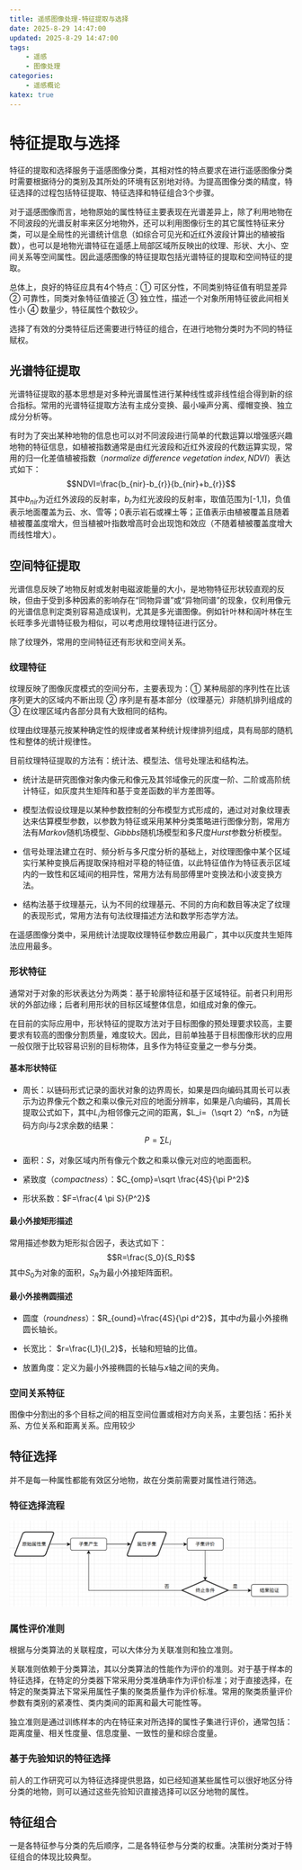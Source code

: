 ```yaml
---
title: 遥感图像处理-特征提取与选择
date: 2025-8-29 14:47:00
updated: 2025-8-29 14:47:00
tags:
    - 遥感
    - 图像处理
categories:
    - 遥感概论
katex: true
---
```


# **特征提取与选择**
特征的提取和选择服务于遥感图像分类，其相对性的特点要求在进行遥感图像分类时需要根据待分的类别及其所处的环境有区别地对待。为提高图像分类的精度，特征选择的过程包括特征提取、特征选择和特征组合3个步骤。   

对于遥感图像而言，地物原始的属性特征主要表现在光谱差异上，除了利用地物在不同波段的光谱反射率来区分地物外，还可以利用图像衍生的其它属性特征来分类，可以是全局性的光谱统计信息（如综合可见光和近红外波段计算出的植被指数），也可以是地物光谱特征在遥感上局部区域所反映出的纹理、形状、大小、空间关系等空间属性。因此遥感图像的特征提取包括光谱特征的提取和空间特征的提取。      

总体上，良好的特征应具有4个特点：① 可区分性，不同类别特征值有明显差异 ② 可靠性，同类对象特征值接近 ③ 独立性，描述一个对象所用特征彼此间相关性小 ④ 数量少，特征属性个数较少。   

选择了有效的分类特征后还需要进行特征的组合，在进行地物分类时为不同的特征赋权。

## **光谱特征提取**
光谱特征提取的基本思想是对多种光谱属性进行某种线性或非线性组合得到新的综合指标。常用的光谱特征提取方法有主成分变换、最小噪声分离、缨帽变换、独立成分分析等。     

有时为了突出某种地物的信息也可以对不同波段进行简单的代数运算以增强感兴趣地物的特征信息，如植被指数通常是由红光波段和近红外波段的代数运算实现，常用的归一化差值植被指数（$normalize\ difference\ vegetation\ index, NDVI$）表达式如下：
$$NDVI=\frac{b_{nir}-b_{r}}{b_{nir}+b_{r}}$$
其中$b_{nir}$为近红外波段的反射率，$b_{r}$为红光波段的反射率，取值范围为[-1,1]，负值表示地面覆盖为云、水、雪等；0表示岩石或裸土等；正值表示由植被覆盖且随着植被覆盖度增大，但当植被叶指数增高时会出现饱和效应（不随着植被覆盖度增大而线性增大）。

## **空间特征提取**
光谱信息反映了地物反射或发射电磁波能量的大小，是地物特征形状较直观的反映，但由于受到多种因素的影响存在“同物异谱”或“异物同谱”的现象，仅利用像元的光谱信息判定类别容易造成误判，尤其是多光谱图像。例如针叶林和阔叶林在生长旺季多光谱特征极为相似，可以考虑用纹理特征进行区分。   

除了纹理外，常用的空间特征还有形状和空间关系。

### **纹理特征**
纹理反映了图像灰度模式的空间分布，主要表现为：① 某种局部的序列性在比该序列更大的区域内不断出现 ② 序列是有基本部分（纹理基元）非随机排列组成的 ③ 在纹理区域内各部分具有大致相同的结构。   

纹理由纹理基元按某种确定性的规律或者某种统计规律排列组成，具有局部的随机性和整体的统计规律性。

目前纹理特征提取的方法有：统计法、模型法、信号处理法和结构法。

* 统计法是研究图像对象内像元和像元及其邻域像元的灰度一阶、二阶或高阶统计特征，如灰度共生矩阵和基于变差函数的半方差图等。

* 模型法假设纹理是以某种参数控制的分布模型方式形成的，通过对对象纹理表达来估算模型参数，以参数为特征或采用某种分类策略进行图像分割，常用方法有$Markov$随机场模型、$Gibbbs$随机场模型和多尺度$Hurst$参数分析模型。

* 信号处理法建立在时、频分析与多尺度分析的基础上，对纹理图像中某个区域实行某种变换后再提取保持相对平稳的特征值，以此特征值作为特征表示区域内的一致性和区域间的相异性，常用方法有局部傅里叶变换法和小波变换方法。

* 结构法基于纹理基元，认为不同的纹理基元、不同的方向和数目等决定了纹理的表现形式，常用方法有句法纹理描述方法和数学形态学方法。   

在遥感图像分类中，采用统计法提取纹理特征参数应用最广，其中以灰度共生矩阵法应用最多。

### **形状特征**
通常对于对象的形状表达分为两类：基于轮廓特征和基于区域特征。前者只利用形状的外部边缘；后者利用形状的目标区域整体信息，如组成对象的像元。

在目前的实际应用中，形状特征的提取方法对于目标图像的预处理要求较高，主要要求有较高的图像分割质量，难度较大。因此，目前单独基于目标图像形状的应用一般仅限于比较容易识别的目标物体，且多作为特征变量之一参与分类。

#### **基本形状特征**
* 周长：以链码形式记录的面状对象的边界周长，如果是四向编码其周长可以表示为边界像元个数之和乘以像元对应的地面分辨率，如果是八向编码，其周长提取公式如下，其中$L_i$为相邻像元之间的距离，$L_i=（\sqrt 2）^n$，$n$为链码方向$i$与2求余数的结果：
$$P=\sum L_i$$

* 面积：$S$，对象区域内所有像元个数之和乘以像元对应的地面面积。

* 紧致度（$compactness$）：$C_{omp}=\sqrt \frac{4S}{\pi P^2}$

* 形状系数：$F=\frac{4 \pi S}{P^2}$

#### **最小外接矩形描述**
常用描述参数为矩形拟合因子，表达式如下：
$$R=\frac{S_0}{S_R}$$
其中$S_0$为对象的面积，$S_R$为最小外接矩阵面积。

#### **最小外接椭圆描述**
* 圆度（$roundness$）：$R_{ound}=\frac{4S}{\pi d^2}$，其中$d$为最小外接椭圆长轴长。

* 长宽比： $r=\frac{l_1}{l_2}$，长轴和短轴的比值。

* 放置角度：定义为最小外接椭圆的长轴与$x$轴之间的夹角。

### **空间关系特征**
图像中分割出的多个目标之间的相互空间位置或相对方向关系，主要包括：拓扑关系、方位关系和距离关系。应用较少


## **特征选择**
并不是每一种属性都能有效区分地物，故在分类前需要对属性进行筛选。

### **特征选择流程**
![图片1](https://github.com/NanCheng112/NanCheng112.github.io/blob/hexo/source/_posts/remote_sensing/pic_pro-9.png?raw=true)         

### **属性评价准则**
根据与分类算法的关联程度，可以大体分为关联准则和独立准则。

关联准则依赖于分类算法，其以分类算法的性能作为评价的准则。对于基于样本的特征选择，在特定的分类器下常采用分类准确率作为评价标准；对于直接选择，在特定的聚类算法下常采用属性子集的聚类质量作为评价标准。常用的聚类质量评价参数有类别的紧凑性、类内类间的距离和最大可能性等。

独立准则是通过训练样本的内在特征来对所选择的属性子集进行评价，通常包括：距离度量、相关性度量、信息度量、一致性的量和综合度量。

### **基于先验知识的特征选择**
前人的工作研究可以为特征选择提供思路，如已经知道某些属性可以很好地区分待分类的地物，则可以通过这些先验知识直接选择可以区分地物的属性。

## **特征组合**
一是各特征参与分类的先后顺序，二是各特征参与分类的权重。决策树分类对于特征组合的体现比较典型。